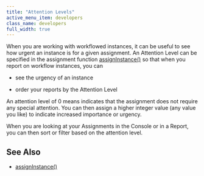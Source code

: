 ```yaml
---
title: "Attention Levels"
active_menu_item: developers
class_name: developers
full_width: true
---
```



When you are working with workflowed instances, it can be useful to see how urgent an instance is for a given assignment. An Attention Level can be specified in the assignment function [assignInstance()](/developers/documentation/scripting-apis/client-api/workflow-functions/assigninstance) so that when you report on workflow instances, you can

 - see the urgency of an instance

 - order your reports by the Attention Level

An attention level of 0 means indicates that the assignment does not require any special attention. You can then assign a higher integer value (any value you like) to indicate increased importance or urgency.

When you are looking at your Assignments in the Console or in a Report, you can then sort or filter based on the attention level.

## See Also

 - [assignInstance()](/developers/documentation/scripting-apis/client-api/workflow-functions/assigninstance)

